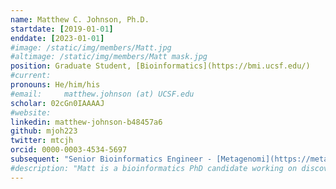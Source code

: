 ```yaml
---
name: Matthew C. Johnson, Ph.D.
startdate: [2019-01-01]
enddate: [2023-01-01]
#image: /static/img/members/Matt.jpg
#altimage: /static/img/members/Matt mask.jpg
position: Graduate Student, [Bioinformatics](https://bmi.ucsf.edu/)
#current:
pronouns: He/him/his
#email: 	matthew.johnson (at) UCSF.edu
scholar: 02cGn0IAAAAJ
#website:
linkedin: matthew-johnson-b48457a6
github: mjoh223
twitter: mtcjh
orcid: 0000-0003-4534-5697
subsequent: "Senior Bioinformatics Engineer - [Metagenomi](https://metagenomi.co/) @ Emeryville, California"
#description: "Matt is a bioinformatics PhD candidate working on discovering novel prokaryotic immune systems and anti-immune proteins. He grew up in northern Illinois and graduated from Louisiana State University with a B.S. in biological sciences. After graduate he worked as a research associate at the Rowland Institute at Harvard in the [Brucker lab](http://bruckerlab.org) where he studied microbiome-host behavior associations in Nasonia wasps. In the Bondy-Denomy Lab, Matt uses computational methods to predict and characterize the defense arsenal in bacteria. He is supported by the [NSF GRFP](https://www.nsfgrfp.org), [UCSF IMSD](https://graduate.ucsf.edu/imsd), and [UCSF Discover](https://graduate.ucsf.edu/discovery-fellows-program) fellowships"
---
```

